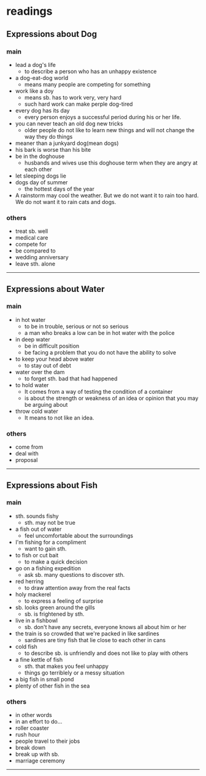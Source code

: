 # readings

## Expressions about Dog
### main
- lead a dog's life
	- to describe a person who has an unhappy existence
- a dog-eat-dog world
	- means many people are competing for something
- work like a doy
	- means sb. has to work very, very hard
	- such hard work can make perple dog-tired
- every dog has its day
	- every person enjoys a successful period during his or her life.
- you can never teach an old dog new tricks
	- older people do not like to learn new things and will not change the way they do things
- meaner than a junkyard dog(mean dogs)
- his bark is worse than his bite
- be in the doghouse
	- husbands and wives use this doghouse term when they are angry at each other
- let sleeping dogs lie
- dogs day of summer
	- the hottest days of the year
- A rainstorm may cool the weather. But we do not want it to rain too hard. 
We do not want it to rain cats and dogs.

### others
- treat sb. well
- medical care
- compete for
- be compared to
- wedding anniversary
- leave sth. alone

---

## Expressions about Water
### main
- in hot water 
	- to be in trouble, serious or not so serious
	- a man who breaks a low can be in hot water with the police
- in deep water
	- be in difficult position
	- be facing a problem that you do not have the ability to solve
- to keep your head above water
	- to stay out of debt
- water over the dam
	- to forget sth. bad that had happened
- to hold water
	- It comes from a way of testing the condition of a container
	- is about the strength or weakness of an idea or opinion that you may be arguing about
- throw cold water
	- It means to not like an idea.

### others
- come from
- deal with
- proposal

---

## Expressions about Fish
### main
- sth. sounds fishy
	- sth. may not be true
- a fish out of water
	- feel uncomfortable about the surroundings
- I'm fishing for a compliment
	- want to gain sth.
- to fish or cut bait
	- to make a quick decision
- go on a fishing expedition
	- ask sb. many questions to discover sth.
- red herring
	- to draw attention away from the real facts
- holy mackerel
	- to express a feeling of surprise
- sb. looks green around the gills
	- sb. is frightened by sth.
- live in a fishbowl
	- sb. don't have any secrets, everyone knows all about him or her
- the train is so crowded that we're packed in like sardines
	- sardines are tiny fish that lie close to each other in cans
- cold fish
	- to describe sb. is unfriendly and does not like to play with others
- a fine kettle of fish
	- sth. that makes you feel unhappy
	- things go terriblely or a messy situation
- a big fish in small pond
- plenty of other fish in the sea

### others
- in other words
- in an effort to do...
- roller coaster
- rush hour
- people travel to their jobs
- break down
- break up with sb.
- marriage ceremony

---